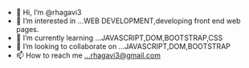 - 👋 Hi, I’m @rhagavi3
- 👀 I’m interested in ...WEB DEVELOPMENT,developing front end web pages.
- 🌱 I’m currently learning ...JAVASCRIPT,DOM,BOOTSTRAP,CSS
- 💞️ I’m looking to collaborate on ...JAVASCRIPT,DOM,BOOTSTRAP
- 📫 How to reach me ...rhagavi3@gmail.com

<!---
rhagavi3/rhagavi3 is a ✨ special ✨ repository because its `README.md` (this file) appears on your GitHub profile.
You can click the Preview link to take a look at your changes.
--->

